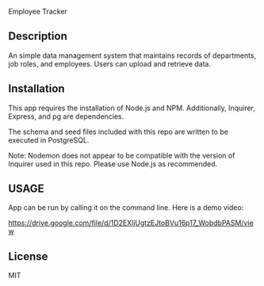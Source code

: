 
Employee Tracker

## Description

An simple data management system that maintains records of departments, job roles, and employees. Users can upload and retrieve data. 

## Installation

This app requires the installation of Node.js and NPM. Additionally, Inquirer, Express, and pg are dependencies.

The schema and seed files included with this repo are written to be executed in PostgreSQL.

Note: Nodemon does not appear to be compatible with the version of Inquirer used in this repo. Please use Node.js as recommended.

## USAGE

App can be run by calling it on the command line. Here is a demo video: 

https://drive.google.com/file/d/1D2EXljUgtzEJtoBVu16p17_WobdbPASM/view
## License

MIT


